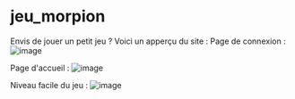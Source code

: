 # jeu_morpion
Envis de jouer un petit jeu ?
Voici un apperçu du site :
Page de connexion :
![image](https://github.com/fatima-zohra-2000/jeu_morpion/assets/79930498/51fc5b3a-7d16-42c0-98d4-64aa74fdbf5b)

Page d'accueil :
![image](https://github.com/fatima-zohra-2000/jeu_morpion/assets/79930498/4f0b385c-fdf6-45c0-a1a1-c6e1163400d2)

Niveau facile du jeu :
![image](https://github.com/fatima-zohra-2000/jeu_morpion/assets/79930498/e5937df3-77f3-4ca4-8dae-724ab8d9e202)

